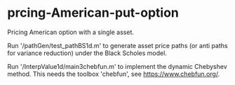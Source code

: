 # prcing-American-put-option
Pricing American option with a single asset.

Run '/pathGen/test_pathBS1d.m' to 
generate asset price paths (or anti paths for variance reduction) under the Black Scholes model.

Run '/InterpValue1d/main3chebfun.m' to implement the dynamic Chebyshev method. This needs the toolbox 'chebfun', see https://www.chebfun.org/.

